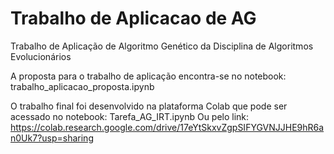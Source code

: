 # Trabalho de Aplicacao de AG
Trabalho de Aplicação de Algoritmo Genético da Disciplina de Algoritmos Evolucionários

A proposta para o trabalho de aplicação encontra-se no notebook: trabalho_aplicacao_proposta.ipynb

O trabalho final foi desenvolvido na plataforma Colab que pode ser acessado no notebook: Tarefa_AG_IRT.ipynb
Ou pelo link: https://colab.research.google.com/drive/17eYtSkxvZgpSIFYGVNJJHE9hR6an0Uk7?usp=sharing
